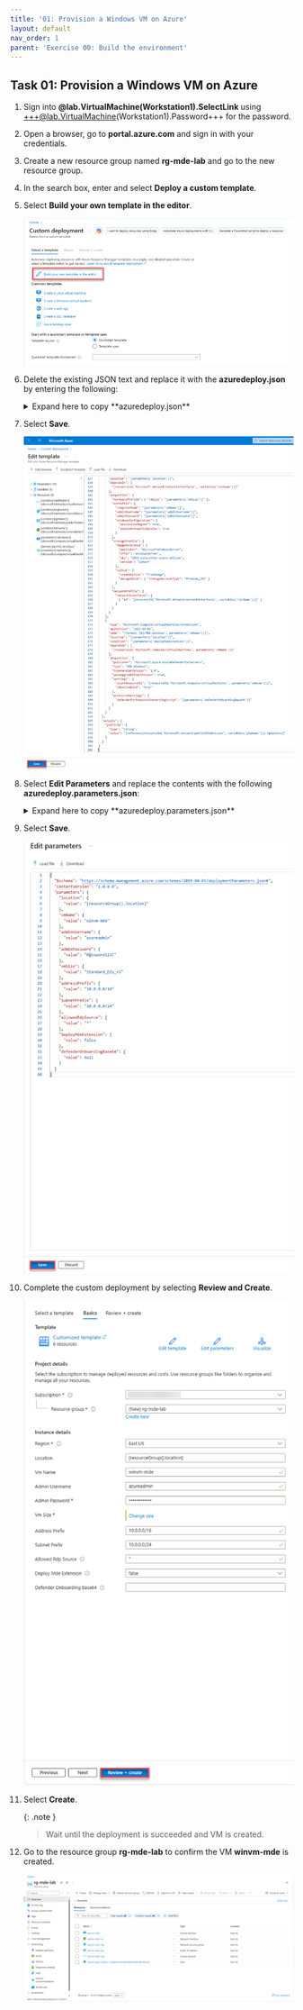 ```yaml
---
title: '01: Provision a Windows VM on Azure'
layout: default
nav_order: 1
parent: 'Exercise 00: Build the environment'
---
```


## Task 01: Provision a Windows VM on Azure

1. Sign into **@lab.VirtualMachine(Workstation1).SelectLink** using +++@lab.VirtualMachine(Workstation1).Password+++ for the password.

1. Open a browser, go to **portal.azure.com** and sign in with your credentials.

1. Create a new resource group named **rg-mde-lab** and go to the new resource group. 

1. In the search box, enter and select **Deploy a custom template**. 

1. Select **Build your own template in the editor**.

    ![OnboardingVM-5.png](../../media/OnboardingVM-5.png)    

1. Delete the existing JSON text and replace it with the **azuredeploy.json** by entering the following:

    <details markdown='block'>
    <summary>
    Expand here to copy **azuredeploy.json**
    </summary>
    ```azuredeploy.json-wrap
    {
      "$schema": "https://schema.management.azure.com/schemas/2019-04-01/deploymentTemplate.json#",
      "contentVersion": "1.0.0.0",
      "parameters": {
        "location": {
          "type": "string",
          "defaultValue": "[resourceGroup().location]"
        },
        "vmName": {
          "type": "string",
          "defaultValue": "winvm-mde"
        },
        "adminUsername": {
          "type": "string",
          "defaultValue": "azureadmin"
        },
        "adminPassword": {
          "type": "secureString"
        },
        "vmSize": {
          "type": "string",
          "defaultValue": "Standard_D2s_v6"
        },
        "addressPrefix": {
          "type": "string",
          "defaultValue": "10.0.0.0/16"
        },
        "subnetPrefix": {
          "type": "string",
          "defaultValue": "10.0.0.0/24"
        },
        "allowedRdpSource": {
          "type": "string",
          "defaultValue": "*",
          "metadata": { "description": "CIDR or single IP for RDP (e.g., 203.0.113.10/32). Use * only for labs." }
        },

        /* --- MDE extension controls --- */
        "deployMdeExtension": {
          "type": "bool",
          "defaultValue": false,
          "metadata": { "description": "Set true to deploy MDE.Windows extension during VM provisioning." }
        },
        "defenderOnboardingBase64": {
          "type": "secureString",
          "defaultValue": "",
          "metadata": { "description": "Base64-encoded MDE onboarding package (protected settings). Leave empty if using Defender for Cloud auto-provisioning." }
        }
      },
      "variables": {
        "vnetName": "[format('{0}-vnet', parameters('vmName'))]",
        "subnetName": "default",
        "nsgName": "[format('{0}-nsg', parameters('vmName'))]",
        "pipName": "[format('{0}-pip', parameters('vmName'))]",
        "nicName": "[format('{0}-nic', parameters('vmName'))]"
      },
      "resources": [
        {
          "type": "Microsoft.Network/virtualNetworks",
          "apiVersion": "2023-09-01",
          "name": "[variables('vnetName')]",
          "location": "[parameters('location')]",
          "properties": {
            "addressSpace": { "addressPrefixes": [ "[parameters('addressPrefix')]" ] },
            "subnets": [
              {
                "name": "[variables('subnetName')]",
                "properties": { "addressPrefix": "[parameters('subnetPrefix')]" }
              }
            ]
          }
        },
        {
          "type": "Microsoft.Network/networkSecurityGroups",
          "apiVersion": "2023-09-01",
          "name": "[variables('nsgName')]",
          "location": "[parameters('location')]",
          "properties": {
            "securityRules": [
              {
                "name": "RDP-3389",
                "properties": {
                  "priority": 1000,
                  "access": "Allow",
                  "direction": "Inbound",
                  "protocol": "Tcp",
                  "sourcePortRange": "*",
                  "destinationPortRange": "3389",
                  "sourceAddressPrefix": "[parameters('allowedRdpSource')]",
                  "destinationAddressPrefix": "*"
                }
              }
            ]
          }
        },
        {
          "type": "Microsoft.Network/publicIPAddresses",
          "apiVersion": "2023-09-01",
          "name": "[variables('pipName')]",
          "location": "[parameters('location')]",
          "sku": { "name": "Standard" },
          "properties": { "publicIPAllocationMethod": "Static" }
        },
        {
          "type": "Microsoft.Network/networkInterfaces",
          "apiVersion": "2023-09-01",
          "name": "[variables('nicName')]",
          "location": "[parameters('location')]",
          "dependsOn": [
            "[resourceId('Microsoft.Network/virtualNetworks', variables('vnetName'))]",
            "[resourceId('Microsoft.Network/publicIPAddresses', variables('pipName'))]",
            "[resourceId('Microsoft.Network/networkSecurityGroups', variables('nsgName'))]"
          ],
          "properties": {
            "ipConfigurations": [
              {
                "name": "ipconfig1",
                "properties": {
                  "subnet": {
                    "id": "[resourceId('Microsoft.Network/virtualNetworks/subnets', variables('vnetName'), variables('subnetName'))]"
                  },
                  "publicIPAddress": {
                    "id": "[resourceId('Microsoft.Network/publicIPAddresses', variables('pipName'))]"
                  }
                }
              }
            ],
            "networkSecurityGroup": {
              "id": "[resourceId('Microsoft.Network/networkSecurityGroups', variables('nsgName'))]"
            }
          }
        },
        {
          "type": "Microsoft.Compute/virtualMachines",
          "apiVersion": "2023-09-01",
          "name": "[parameters('vmName')]",
          "location": "[parameters('location')]",
          "dependsOn": [
            "[resourceId('Microsoft.Network/networkInterfaces', variables('nicName'))]"
          ],
          "properties": {
            "hardwareProfile": { "vmSize": "[parameters('vmSize')]" },
            "osProfile": {
              "computerName": "[parameters('vmName')]",
              "adminUsername": "[parameters('adminUsername')]",
              "adminPassword": "[parameters('adminPassword')]",
              "windowsConfiguration": {
                "provisionVMAgent": true,
                "enableAutomaticUpdates": true
              }
            },
            "storageProfile": {
              "imageReference": {
                "publisher": "MicrosoftWindowsServer",
                "offer": "WindowsServer",
                "sku": "2022-datacenter-azure-edition",
                "version": "latest"
              },
              "osDisk": {
                "createOption": "FromImage",
                "managedDisk": { "storageAccountType": "Premium_LRS" }
              }
            },
            "networkProfile": {
              "networkInterfaces": [
                { "id": "[resourceId('Microsoft.Network/networkInterfaces', variables('nicName'))]" }
              ]
            }
          }
        },
        {
          "type": "Microsoft.Compute/virtualMachines/extensions",
          "apiVersion": "2023-09-01",
          "name": "[format('{0}/MDE.Windows', parameters('vmName'))]",
          "location": "[parameters('location')]",
          "condition": "[parameters('deployMdeExtension')]",
          "dependsOn": [
            "[resourceId('Microsoft.compute/virtualMachines', parameters('vmName'))]"
          ],
          "properties": {
            "publisher": "Microsoft.Azure.AzureDefenderForServers",
            "type": "MDE.Windows",
            "typeHandlerVersion": "1.0",
            "autoUpgradeMinorVersion": true,
            "settings": {
              "azureResourceId": "[resourceId('Microsoft.Compute/virtualMachines', parameters('vmName'))]",
              "vNextEnabled": "true"
            },
            "protectedSettings": {
              "defenderForEndpointOnboardingScript": "[parameters('defenderOnboardingBase64')]"
            }
          }
        }
      ],
      "outputs": {
        "publicIp": {
          "type": "string",
          "value": "[reference(resourceId('Microsoft.Network/publicIPAddresses', variables('pipName'))).ipAddress]"
        }
      }
    }
    ```
    </details>

1. Select **Save**. 

    ![OnboardingVM-6.png](../../media/OnboardingVM-6.png) 

1. Select **Edit Parameters** and replace the contents with the following **azuredeploy.parameters.json**:

    <details markdown='block'>
    <summary>
    Expand here to copy **azuredeploy.parameters.json**
    </summary>
    
    ```json
    {
      "$schema": "https://schema.management.azure.com/schemas/2019-04-01/deploymentParameters.json#",
      "contentVersion": "1.0.0.0",
      "parameters": {
        "location": {
          "value": "[resourceGroup().location]"
        },
        "vmName": {
          "value": "winvm-mde"
        },
        "adminUsername": {
          "value": "azureadmin"
        },
        "adminPassword": {
          "value": "P@ssword123!"
        },
        "vmSize": {
          "value": "Standard_D2s_v6"
        },
        "addressPrefix": {
          "value": "10.0.0.0/16"
        },
        "subnetPrefix": {
          "value": "10.0.0.0/24"
        },
        "allowedRdpSource": {
          "value": "*"
        },
        "deployMdeExtension": {
          "value": false
        },
        "defenderOnboardingBase64": {
          "value": null
        }
      }
    }
    ```
    </details>

1. Select **Save**. 

    ![OnboardingVM-7.png](../../media/OnboardingVM-7.png)  

1. Complete the custom deployment by selecting **Review and Create**.

    ![OnboardingVM-9.png](../../media/OnboardingVM-9.png)

1. Select **Create**. 

    {: .note }
    > Wait until the deployment is succeeded and VM is created. 

1. Go to the resource group **rg-mde-lab** to confirm the VM **winvm-mde** is created. 

    ![OnboardingVM-10.png](../../media/OnboardingVM-10.png) 
